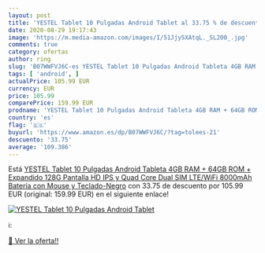 ```yaml
---
layout: post
title: 'YESTEL Tablet 10 Pulgadas Android Tablet al 33.75 % de descuento'
date: 2020-08-29 19:17:43
image: 'https://m.media-amazon.com/images/I/51Jjy5XAtqL._SL200_.jpg'
comments: true
category: ofertas
author: ring
slug: 'B07WWFVJ6C-es YESTEL Tablet 10 Pulgadas Android Tableta 4GB RAM + 64GB...'
tags: [ 'android', ]
actualPrice: 105.99 EUR
currency: EUR
price: 105.99
comparePrice: 159.99 EUR
prodname: 'YESTEL Tablet 10 Pulgadas Android Tableta 4GB RAM + 64GB ROM + Expandido 128G Pantalla HD IPS y Quad Core Dual SIM LTE/WiFi 8000mAh Batería con Mouse y Teclado-Negro'
country: 'es'
flag: '🇪🇸'
buyurl: 'https://www.amazon.es/dp/B07WWFVJ6C/?tag=tolees-21'
descuento: '33.75'
average: '109.386'
---
```


Está [YESTEL Tablet 10 Pulgadas Android Tableta 4GB RAM + 64GB ROM + Expandido 128G Pantalla HD IPS y Quad Core Dual SIM LTE/WiFi 8000mAh Batería con Mouse y Teclado-Negro](https://www.amazon.es/dp/B07WWFVJ6C/?tag=tolees-21) con 33.75 de descuento por 105.99 EUR (original: 159.99 EUR) en el siguiente enlace!

[![YESTEL Tablet 10 Pulgadas Android Tablet](https://m.media-amazon.com/images/I/51Jjy5XAtqL._SL200_.jpg)](https://www.amazon.es/dp/B07WWFVJ6C/?tag=tolees-21)

ℹ️:


[🛒 Ver la oferta!!](https://www.amazon.es/dp/B07WWFVJ6C/?tag=tolees-21)

